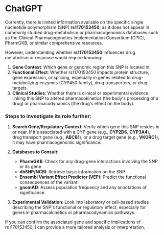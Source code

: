 # ChatGPT

Currently, there is limited information available on the specific single nucleotide polymorphism (SNP) **rs1170153450**, as it does not appear in commonly studied drug-metabolism or pharmacogenomics databases such as the Clinical Pharmacogenetics Implementation Consortium (CPIC), PharmGKB, or similar comprehensive resources.

However, understanding whether **rs1170153450** influences drug metabolism or response would require knowing:

1. **Gene Context**: Which gene or genomic region this SNP is located in.
2. **Functional Effect**: Whether rs1170153450 impacts protein structure, gene expression, or splicing, especially in genes related to drug-metabolizing enzymes (CYP450 family), drug transporters, or drug targets.
3. **Clinical Studies**: Whether there is clinical or experimental evidence linking this SNP to altered pharmacokinetics (the body's processing of a drug) or pharmacodynamics (the drug's effect on the body).

### Steps to investigate its role further:
1. **Search Gene/Regulatory Context**: Verify which gene this SNP resides in or near. If it's associated with a CYP gene (e.g., **CYP2D6**, **CYP3A4**), drug transport gene (e.g., **ABCB1**), or a drug target gene (e.g., **VKORC1**), it may have pharmacogenomic significance.
   
2. **Databases to Consult**:
   - **PharmGKB**: Check for any drug-gene interactions involving the SNP or its gene.
   - **dbSNP/NCBI**: Retrieve basic information on the SNP.
   - **Ensembl Variant Effect Predictor (VEP)**: Predict the functional consequences of the variant.
   - **gnomAD**: Assess population frequency and any annotations of significance.

3. **Experimental Validation**: Look into laboratory or cell-based studies describing the SNP's functional or regulatory effect, especially for genes in pharmacokinetics or pharmacodynamics pathways.

If you can confirm the associated gene and specific implications of rs1170153450, I can provide a more tailored analysis or interpretation.
